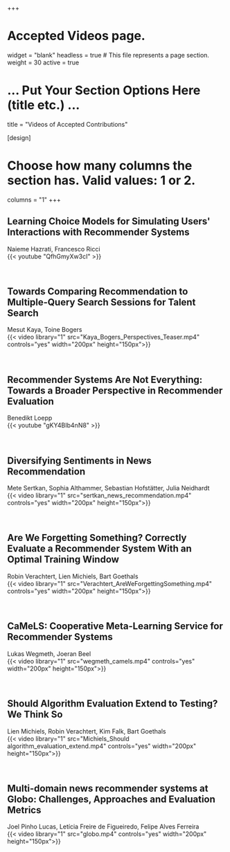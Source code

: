 +++
# Accepted Videos page.
widget = "blank"
headless = true  # This file represents a page section.
weight = 30
active = true 

# ... Put Your Section Options Here (title etc.) ...
title = "Videos of Accepted Contributions"

[design]
  # Choose how many columns the section has. Valid values: 1 or 2.
  columns = "1"
+++

## Learning Choice Models for Simulating Users' Interactions with Recommender Systems  
Naieme Hazrati, Francesco Ricci  
{{< youtube "QfhGmyXw3cI" >}}  

<br>

## Towards Comparing Recommendation to Multiple-Query Search Sessions for Talent Search  
Mesut Kaya, Toine Bogers  
{{< video library="1" src="Kaya_Bogers_Perspectives_Teaser.mp4" controls="yes" width="200px" height="150px">}}  

<br>

## Recommender Systems Are Not Everything: Towards a Broader Perspective in Recommender Evaluation  
Benedikt Loepp  
{{< youtube "gKY4BIb4nN8" >}}  

<br>

## Diversifying Sentiments in News Recommendation  
Mete Sertkan, Sophia Althammer, Sebastian Hofstätter, Julia Neidhardt  
{{< video library="1" src="sertkan_news_recommendation.mp4" controls="yes" width="200px" height="150px">}}  

<br>

## Are We Forgetting Something? Correctly Evaluate a Recommender System With an Optimal Training Window  
Robin Verachtert, Lien Michiels, Bart Goethals  
{{< video library="1" src="Verachtert_AreWeForgettingSomething.mp4" controls="yes" width="200px" height="150px">}}  

<br>

## CaMeLS: Cooperative Meta-Learning Service for Recommender Systems  
Lukas Wegmeth, Joeran Beel  
{{< video library="1" src="wegmeth_camels.mp4" controls="yes" width="200px" height="150px">}}  

<br>

## Should Algorithm Evaluation Extend to Testing? We Think So  
Lien Michiels, Robin Verachtert, Kim Falk, Bart Goethals  
{{< video library="1" src="Michiels_Should algorithm_evaluation_extend.mp4" controls="yes" width="200px" height="150px">}}  

<br>

## Multi-domain news recommender systems at Globo: Challenges, Approaches and Evaluation Metrics  
Joel Pinho Lucas, Letícia Freire de Figueiredo, Felipe Alves Ferreira  
{{< video library="1" src="globo.mp4" controls="yes" width="200px" height="150px">}}  
